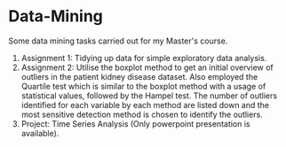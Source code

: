 # Data-Mining
Some data mining tasks carried out for my Master's course.

1. Assignment 1: Tidying up data for simple exploratory data analysis.
2. Assignment 2: Utilise the boxplot method to get an initial overview of outliers in the patient kidney disease dataset. Also employed the Quartile test which is similar to the boxplot method with a usage of statistical values, followed by the Hampel test. The number of outliers identified for each variable by each method are listed down and the most sensitive detection method is chosen to identify the outliers.
3. Project: Time Series Analysis (Only powerpoint presentation is available).

